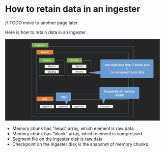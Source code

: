 # How to retain data in an ingester

// TODO move to another page later

Here is how to retain data in an ingester.

![](<../.gitbook/assets/スクリーンショット 2021-12-23 17.13.12.png>)

* Memory chunk has "head" array, which element is raw data.
* Memory chunk has "block" array, which element is compressed.
* Segment file on the ingester disk is raw data
* Checkpoint on the ingester disk is the snapshot of memory chunks
